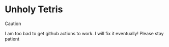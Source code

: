 # Unholy Tetris

> [!CAUTION]
> I am too bad to get github actions to work. I will fix it eventually!
> Please stay patient
